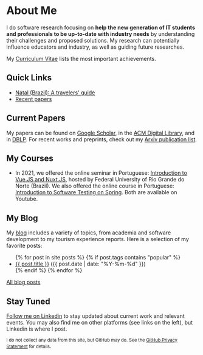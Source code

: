# About Me

I do software research focusing on **help the new generation of IT students and professionals to be up-to-date with industry needs** by understanding their challenges and proposed solutions. My research can potentially influence educators and industry, as well as guiding future researches.

My [Curriculum Vitae](assets/SamuelCV.pdf) lists the most important achievements.

## Quick Links

* <a href="2021/04/15/the-devils-guide-to-incremental-research.html" target="_new">Natal (Brazil): A travelers' guide</a>
* <a href="https://scholar.google.com/citations?hl=en&user=eEdG2_0AAAAJ&view_op=list_works&sortby=pubdate" target="_new">Recent papers</a>

## Current Papers

My papers can be found on [Google Scholar](https://scholar.google.com/citations?user=eEdG2_0AAAAJ&hl=en&oi=ao), in the [ACM Digital Library](https://dl.acm.org/profile/99659661119), and in [DBLP](https://dblp.uni-trier.de/pid/282/5488.html). For recent works and preprints, check out my [Arxiv publication list](https://arxiv.org/search/cs?searchtype=author&query=Ferino%2C+S).

## My Courses

* In 2021, we offered the online seminar in Portuguese: [Introduction to Vue.JS and Nuxt.JS](https://youtu.be/PK2kFezgqto?si=-w9JaSmRv2i-vSgU), hosted by Federal University of Rio Grande do Norte (Brazil). We also offered the online course  in Portuguese: [Introduction to Software Testing on Spring](https://youtube.com/playlist?list=PLvVdNvJpL-oY__kVm3jgzj8Kk4vGbzqgh&si=lHANiyrKm0BUjkCF). Both are available on Youtube.

## My Blog

My [blog](Blog.html) includes a variety of topics, from academia and software development to my tourism experience reports. Here is a selection of my favorite posts:

<ul>
  {% for post in site.posts %}
  {% if post.tags contains "popular" %}
    <li>
      <a href="{{ post.url }}">{{ post.title }}</a>
      (<span class="date">{{ post.date | date: "%Y-%m-%d" }}</span>)
    </li>
  {% endif %}
  {% endfor %}
</ul>

[All blog posts](Blog.html)

## Stay Tuned

[Follow me on Linkedin](https://www.linkedin.com/in/samuel1797) to stay updated about current work and relevant events.
You may also find me on other platforms (see links on the left), but Linkedin is where I post.

<small>I do not collect any data from this site, but GitHub may do. See the <a href="https://docs.github.com/en/site-policy/privacy-policies/github-privacy-statement">GitHub Privacy Statement</a>
for details</small>.
